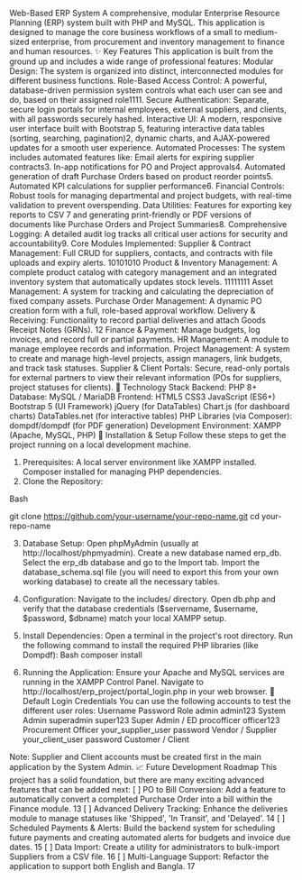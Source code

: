 Web-Based ERP System
A comprehensive, modular Enterprise Resource Planning (ERP) system built with PHP and MySQL. This application is designed to manage the core business workflows of a small to medium-sized enterprise, from procurement and inventory management to finance and human resources.
✨ Key Features
This application is built from the ground up and includes a wide range of professional features:
Modular Design: The system is organized into distinct, interconnected modules for different business functions.
Role-Based Access Control: A powerful, database-driven permission system controls what each user can see and do, based on their assigned role1111.
Secure Authentication: Separate, secure login portals for internal employees, external suppliers, and clients, with all passwords securely hashed.
Interactive UI: A modern, responsive user interface built with Bootstrap 5, featuring interactive data tables (sorting, searching, pagination)2, dynamic charts, and AJAX-powered updates for a smooth user experience.
Automated Processes: The system includes automated features like:
Email alerts for expiring supplier contracts3.
In-app notifications for PO and Project approvals4.
Automated generation of draft Purchase Orders based on product reorder points5.
Automated KPI calculations for supplier performance6.
Financial Controls: Robust tools for managing departmental and project budgets, with real-time validation to prevent overspending.
Data Utilities: Features for exporting key reports to CSV 7 and generating print-friendly or PDF versions of documents like Purchase Orders and Project Summaries8.
Comprehensive Logging: A detailed audit log tracks all critical user actions for security and accountability9.
Core Modules Implemented:
Supplier & Contract Management: Full CRUD for suppliers, contacts, and contracts with file uploads and expiry alerts. 10101010
Product & Inventory Management: A complete product catalog with category management and an integrated inventory system that automatically updates stock levels. 11111111
Asset Management: A system for tracking and calculating the depreciation of fixed company assets.
Purchase Order Management: A dynamic PO creation form with a full, role-based approval workflow.
Delivery & Receiving: Functionality to record partial deliveries and attach Goods Receipt Notes (GRNs). 12
Finance & Payment: Manage budgets, log invoices, and record full or partial payments.
HR Management: A module to manage employee records and information.
Project Management: A system to create and manage high-level projects, assign managers, link budgets, and track task statuses.
Supplier & Client Portals: Secure, read-only portals for external partners to view their relevant information (POs for suppliers, project statuses for clients).
🚀 Technology Stack
Backend: PHP 8+
Database: MySQL / MariaDB
Frontend:
HTML5
CSS3
JavaScript (ES6+)
Bootstrap 5 (UI Framework)
jQuery (for DataTables)
Chart.js (for dashboard charts)
DataTables.net (for interactive tables)
PHP Libraries (via Composer):
dompdf/dompdf (for PDF generation)
Development Environment: XAMPP (Apache, MySQL, PHP)
🔧 Installation & Setup
Follow these steps to get the project running on a local development machine.
1. Prerequisites:
A local server environment like XAMPP installed.
Composer installed for managing PHP dependencies.
2. Clone the Repository:

Bash


git clone https://github.com/your-username/your-repo-name.git
cd your-repo-name


3. Database Setup:
Open phpMyAdmin (usually at http://localhost/phpmyadmin).
Create a new database named erp_db.
Select the erp_db database and go to the Import tab.
Import the database_schema.sql file (you will need to export this from your own working database) to create all the necessary tables.
4. Configuration:
Navigate to the includes/ directory.
Open db.php and verify that the database credentials ($servername, $username, $password, $dbname) match your local XAMPP setup.
5. Install Dependencies:
Open a terminal in the project's root directory.
Run the following command to install the required PHP libraries (like Dompdf):
Bash
composer install


6. Running the Application:
Ensure your Apache and MySQL services are running in the XAMPP Control Panel.
Navigate to http://localhost/erp_project/portal_login.php in your web browser.
🔑 Default Login Credentials
You can use the following accounts to test the different user roles:
Username
Password
Role
admin
admin123
System Admin
superadmin
super123
Super Admin / ED
procofficer
officer123
Procurement Officer
your_supplier_user
password
Vendor / Supplier
your_client_user
password
Customer / Client

Note: Supplier and Client accounts must be created first in the main application by the System Admin.
📈 Future Development Roadmap
This project has a solid foundation, but there are many exciting advanced features that can be added next:
[ ] PO to Bill Conversion: Add a feature to automatically convert a completed Purchase Order into a bill within the Finance module. 13
[ ] Advanced Delivery Tracking: Enhance the deliveries module to manage statuses like 'Shipped', 'In Transit', and 'Delayed'. 14
[ ] Scheduled Payments & Alerts: Build the backend system for scheduling future payments and creating automated alerts for budgets and invoice due dates. 15
[ ] Data Import: Create a utility for administrators to bulk-import Suppliers from a CSV file. 16
[ ] Multi-Language Support: Refactor the application to support both English and Bangla. 17
